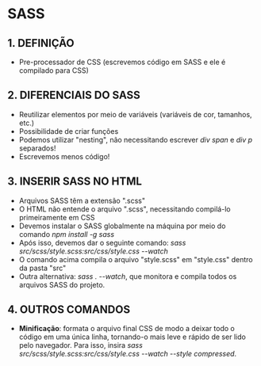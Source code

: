 # SASS

## 1. DEFINIÇÃO

- Pre-processador de CSS (escrevemos código em SASS e ele é compilado para CSS)

## 2. DIFERENCIAIS DO SASS

- Reutilizar elementos por meio de variáveis (variáveis de cor, tamanhos, etc.)
- Possibilidade de criar funções
- Podemos utilizar "nesting", não necessitando escrever _div span_ e _div p_ separados!
- Escrevemos menos código!

## 3. INSERIR SASS NO HTML

- Arquivos SASS têm a extensão ".scss"
- O HTML não entende o arquivo ".scss", necessitando compilá-lo primeiramente em CSS
- Devemos instalar o SASS globalmente na máquina por meio do comando _npm install -g sass_
- Após isso, devemos dar o seguinte comando: _sass src/scss/style.scss:src/css/style.css --watch_
- O comando acima compila o arquivo "style.scss" em "style.css" dentro da pasta "src"
- Outra alternativa: _sass . --watch_, que monitora e compila todos os arquivos SASS do projeto.

## 4. OUTROS COMANDOS

- **Minificação**: formata o arquivo final CSS de modo a deixar todo o código em uma única linha, tornando-o mais leve e rápido de ser lido pelo navegador. Para isso, insira _sass src/scss/style.scss:src/css/style.css --watch --style compressed_.
